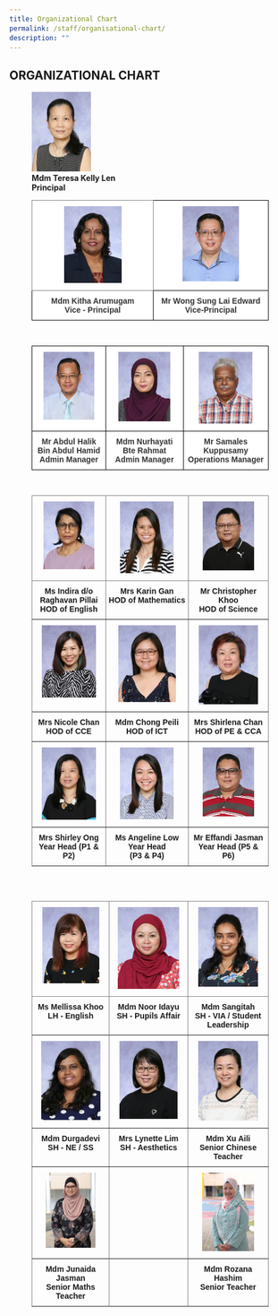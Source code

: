 ```yaml
---
title: Organizational Chart
permalink: /staff/organisational-chart/
description: ""
---
```

## ORGANIZATIONAL CHART

<figure>
<img style="width:25%" src="/images/Staff%20Photos/Organisation%20Photos/mdm%20teresa%20kelly%20len.jpeg"> 
	<figcaption><b>Mdm Teresa Kelly Len</b><br><b>Principal</b>

<br>

<style type="text/css">
.tg  {border-collapse:collapse;border-spacing:0;}
.tg td{border-color:black;border-style:solid;border-width:1px;font-family:Arial, sans-serif;font-size:14px;
  overflow:hidden;padding:10px 5px;word-break:normal;}
.tg th{border-color:black;border-style:solid;border-width:1px;font-family:Arial, sans-serif;font-size:14px;
  font-weight:normal;overflow:hidden;padding:10px 5px;word-break:normal;}
.tg .tg-tlx9{background-color:#FFF;color:#333;text-align:center;vertical-align:top}
.tg .tg-zkss{background-color:#FFF;border-color:inherit;color:#333;text-align:center;vertical-align:top}
.tg .tg-apyk{background-color:#FFF;color:#333;font-weight:bold;text-align:center;vertical-align:top}
</style>
<table class="tg">
<thead>
  <tr>
    <th class="tg-zkss"><img style="width:50%" src="/images/Staff%20Photos/Organisation%20Photos/mdm%20kitha%20arumugam.jpeg"> 
    </th><th class="tg-tlx9"><img style="width:52%" src="/images/Staff%20Photos/Organisation%20Photos/mr%20edward%20wong.jpeg"> </th>
	</tr>
</thead>
<tbody>
  <tr>
    <td class="tg-apyk"><span style="font-weight:bold;background-color:transparent">Mdm </span>Kitha Arumugam<br>Vice - Principal<br></td>
    <td class="tg-apyk">Mr Wong Sung Lai  Edward<br>  Vice-Principal</td>
  </tr>
</tbody>
</table>

<br>

<style type="text/css">
.tg  {border-collapse:collapse;border-spacing:0;}
.tg td{border-color:black;border-style:solid;border-width:1px;font-family:Arial, sans-serif;font-size:14px;
  overflow:hidden;padding:10px 5px;word-break:normal;}
.tg th{border-color:black;border-style:solid;border-width:1px;font-family:Arial, sans-serif;font-size:14px;
  font-weight:normal;overflow:hidden;padding:10px 5px;word-break:normal;}
.tg .tg-tlx9{background-color:#FFF;color:#333;text-align:center;vertical-align:top}
.tg .tg-apyk{background-color:#FFF;color:#333;font-weight:bold;text-align:center;vertical-align:top}
</style>
<table class="tg">
<thead>
<tr>
    <th class="tg-tlx9"><img style="width:75%" src="/images/Staff%20Photos/Organisation%20Photos/mr%20abdul%20halik%20bin%20abdul%20hamid.jpeg"></th>
    <th class="tg-tlx9"><img style="width:73%" src="/images/Staff%20Photos/Organisation%20Photos/mdm%20nurhayati%20bte%20rahmat.jpeg"></th>
    <th class="tg-tlx9"><img style="width:68%" src="/images/Staff%20Photos/Organisation%20Photos/mr%20samales%20kuppusamy.jpeg"></th>
  </tr>
</thead>
<tbody>
  <tr>
    <td class="tg-apyk"><span style="font-weight:bold;background-color:transparent">Mr  </span>Abdul Halik Bin Abdul Hamid<br>Admin Manager<br></td>
    <td class="tg-apyk">Mdm Nurhayati Bte Rahmat<br> Admin Manager</td>
    <td class="tg-apyk">Mr Samales Kuppusamy<br>Operations Manager</td>
  </tr>
</tbody>
</table>

<br>

<style type="text/css">
.tg  {border-collapse:collapse;border-spacing:0;}
.tg td{border-color:black;border-style:solid;border-width:1px;font-family:Arial, sans-serif;font-size:14px;
  overflow:hidden;padding:10px 5px;word-break:normal;}
.tg th{border-color:black;border-style:solid;border-width:1px;font-family:Arial, sans-serif;font-size:14px;
  font-weight:normal;overflow:hidden;padding:10px 5px;word-break:normal;}
.tg .tg-c3ow{border-color:inherit;text-align:center;vertical-align:top}
</style>
<table class="tg">
<thead>
  <tr>
    <th class="tg-c3ow"><img style="width:75%" src="/images/Staff%20Photos/Organisation%20Photos/ms%20indira%20do%20raghavan%20pillai.jpeg"></th>
    <th class="tg-c3ow"><img style="width:70%" src="/images/Staff%20Photos/Organisation%20Photos/mrs%20Karin%20gan.jpeg"></th>
    <th class="tg-c3ow"><img style="width:70%" src="/images/Staff%20Photos/Organisation%20Photos/mr%20christopher%20khoo.jpeg">
<span style="color:#222;background-color:#EAEAEA"></span></th>
  </tr>
</thead>
<tbody>
  <tr>
		<td class="tg-c3ow"><b>Ms Indira d/o Raghavan Pillai</b><br><b>HOD of English</b><br></td>
		<td class="tg-c3ow"><b>Mrs Karin Gan</b><br><b>HOD of Mathematics</b></td>
		<td class="tg-c3ow"><b>Mr Christopher Khoo</b><br><b>HOD of Science</b></td>
  </tr>
  <tr>
    <td class="tg-c3ow"><img style="width:80%" src="/images/Staff%20Photos/Organisation%20Photos/mrs%20chan-yap%20xue%20li.jpeg">
</td>
    <td class="tg-c3ow"><img style="width:75%" src="/images/Staff%20Photos/Organisation%20Photos/mdm%20chong%20pei%20li.jpeg"></td>
    <td class="tg-c3ow"><img style="width:80%" src="/images/Staff%20Photos/Organisation%20Photos/mrs%20shirlena%20chan.jpeg"><span style="color:#222;background-color:#EAEAEA"></span></td>
  </tr>
  <tr>
		<td class="tg-c3ow"><b>Mrs Nicole Chan</b><br><b>HOD of CCE</b></td>
		<td class="tg-c3ow"><b>Mdm Chong Peili</b><br><b>HOD of ICT</b></td>
		<td class="tg-c3ow"><b>Mrs Shirlena Chan</b><br><b>HOD of PE &amp; CCA </b></td>
  </tr>
  <tr>
    <td class="tg-c3ow"><img style="width:80%" src="/images/Staff%20Photos/Organisation%20Photos/mrs%20shirley%20ong.jpeg"></td>
    <td class="tg-c3ow"><img style="width:70%" src="/images/Staff%20Photos/Organisation%20Photos/mrs%20angeline%20teo.jpeg"></td>
    <td class="tg-c3ow"><img style="width:70%" src="/images/Staff%20Photos/Organisation%20Photos/mr%20effandi%20bin%20jasman.jpeg"></td>
  </tr>
  <tr>
		<td class="tg-c3ow"><b>Mrs Shirley Ong</b><br><b>Year Head (P1 &amp; P2)</b></td>
		<td class="tg-c3ow"><b>Ms Angeline Low<br>Year Head</b><br><b>(P3 &amp; P4)</b></td>
		<td class="tg-c3ow"><b>Mr Effandi Jasman</b><br><b>Year Head (P5 &amp; P6)</b></td>
  </tr>
</tbody>
</table>

<br>
<br>

<style type="text/css">
.tg  {border-collapse:collapse;border-spacing:0;}
.tg td{border-color:black;border-style:solid;border-width:1px;font-family:Arial, sans-serif;font-size:14px;
  overflow:hidden;padding:10px 5px;word-break:normal;}
.tg th{border-color:black;border-style:solid;border-width:1px;font-family:Arial, sans-serif;font-size:14px;
  font-weight:normal;overflow:hidden;padding:10px 5px;word-break:normal;}
.tg .tg-c3ow{border-color:inherit;text-align:center;vertical-align:top}
</style>
<span style="color:#222;background-color:#EAEAEA"></span><table class="tg">
<thead>
  <tr>
    <th class="tg-c3ow"><img style="width:80%" src="/images/Staff%20Photos/Organisation%20Photos/mrs%20mellissa%20khoo.jpeg"></th>
    <th class="tg-c3ow"><img style="width:85%" src="/images/Staff%20Photos/Organisation%20Photos/mdm%20noor%20idayu%20bte%20sunator.jpeg"></th>
		<th class="tg-c3ow"><img style="width:80%" src="/images/Staff%20Photos/Organisation%20Photos/mdm%20sangitah%20do%20jayaseelan.jpeg"></th>

  </tr>
</thead>
<tbody>
  <tr>
		<td class="tg-c3ow"><b>Ms Mellissa Khoo</b><br><b>LH - English</b><br></td>
		<td class="tg-c3ow"><b>Mdm Noor Idayu</b><br><b>SH - Pupils Affair</b></td>
		<td class="tg-c3ow"><b>Mdm Sangitah</b><br><b>SH - VIA / Student Leadership</b></td>
  </tr>
  <tr>
    <td class="tg-c3ow"><img style="width:83%" src="/images/Staff%20Photos/Organisation%20Photos/mdm%20durgadevi.jpeg">
</td>
    <td class="tg-c3ow"><img style="width:80%" src="/images/Staff%20Photos/Organisation%20Photos/mrs%20lynette%20lim.jpeg"></td>
    <td class="tg-c3ow"><img style="width:80%" src="/images/Staff%20Photos/Organisation%20Photos/mdm%20xu%20aili.jpeg"><span style="color:#222;background-color:#EAEAEA"></span></td>
  </tr>
  <tr>
		<td class="tg-c3ow"><b>Mdm Durgadevi</b><br><b>SH - NE / SS</b></td>
		<td class="tg-c3ow"><b>Mrs Lynette Lim</b><br><b>SH - Aesthetics</b></td>
		<td class="tg-c3ow"><b>Mdm Xu Aili</b><br><b>Senior Chinese Teacher </b></td>
  </tr>
  <tr>
    <td class="tg-c3ow"><img style="width:70%" src="/images/Staff%20Photos/Organisation%20Photos/mdm%20junaida%20jasman.jpeg"></td>
    <td class="tg-c3ow"></td>
    <td class="tg-c3ow"><img style="width:70%" src="/images/Staff%20Photos/Organisation%20Photos/mdm%20rozana%20hashim.jpeg"></td>
  </tr>
  <tr>
		<td class="tg-c3ow"><b>Mdm Junaida Jasman</b><br><b>Senior Maths Teacher</b></td>
		<td class="tg-c3ow"><b></b><br><b></b></td>
		<td class="tg-c3ow"><b>Mdm Rozana Hashim</b><br><b>Senior Teacher</b></td>
  </tr>
</tbody>
</table></figcaption></figure>